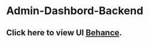 # Admin-Dashbord-Backend

## Click here to view UI [Behance](https://www.behance.net/gallery/153210623/React-EMP-Leave-Management).
